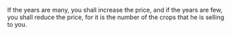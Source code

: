 If the years are many, you shall increase the price, and if the years are few, you shall reduce the price, for it is the number of the crops that he is selling to you.
